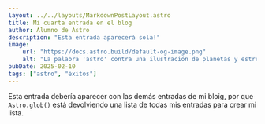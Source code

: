```yaml
---
layout: ../../layouts/MarkdownPostLayout.astro
title: Mi cuarta entrada en el blog
author: Alumno de Astro
description: "Esta entrada aparecerá sola!"
image:
    url: "https://docs.astro.build/default-og-image.png"
    alt: "La palabra 'astro' contra una ilustración de planetas y estrellas."
pubDate: 2025-02-10
tags: ["astro", "éxitos"]
---
```

Esta entrada debería aparecer con las demás entradas de mi bloig, por que `Astro.glob()` está devolviendo una lista de todas mis entradas para crear mi lista.